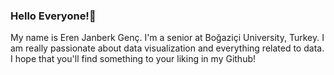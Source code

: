 ### Hello Everyone!👋

My name is Eren Janberk Genç. I'm a senior at Boğaziçi University, Turkey. I am really passionate about data visualization and everything related to data. I hope that you'll find something to your liking in my Github!

<!--
**ejgenc/ejgenc** is a ✨ _special_ ✨ repository because its `README.md` (this file) appears on your GitHub profile.

Here are some ideas to get you started:

- 🔭 I’m currently working on ...
- 🌱 I’m currently learning ...
- 👯 I’m looking to collaborate on ...
- 🤔 I’m looking for help with ...
- 💬 Ask me about ...
- 📫 How to reach me: ...
- 😄 Pronouns: ...
- ⚡ Fun fact: ...
-->
